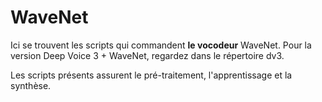 # WaveNet

Ici se trouvent les scripts qui commandent **le vocodeur** WaveNet. Pour la version Deep Voice 3 + WaveNet, regardez dans le répertoire dv3.

Les scripts présents assurent le pré-traitement, l'apprentissage et la synthèse.
